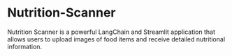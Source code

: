 # Nutrition-Scanner
Nutrition Scanner is a powerful LangChain and Streamlit application that allows users to upload images of food items and receive detailed nutritional information. 
